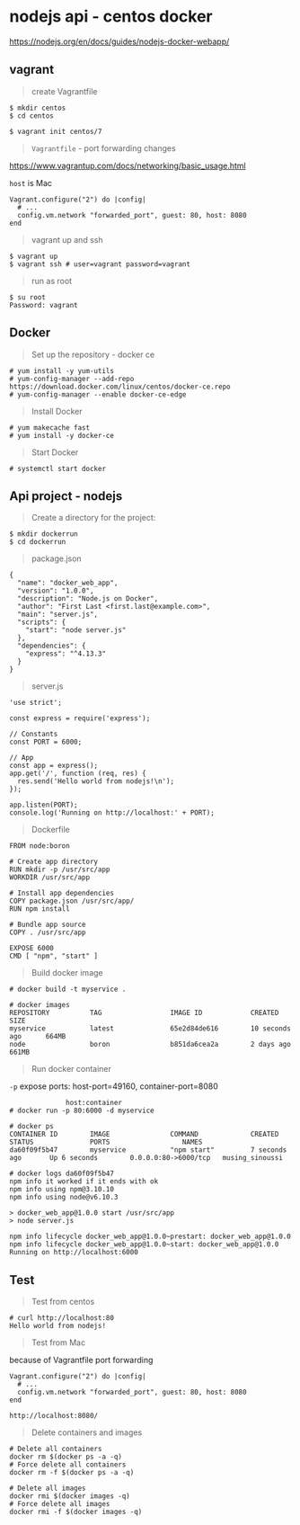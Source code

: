 # nodejs api - centos docker

https://nodejs.org/en/docs/guides/nodejs-docker-webapp/

## vagrant

> create Vagrantfile

```
$ mkdir centos
$ cd centos

$ vagrant init centos/7
```

> `Vagrantfile` - port forwarding changes

https://www.vagrantup.com/docs/networking/basic_usage.html

`host` is Mac

```
Vagrant.configure("2") do |config|
  # ...
  config.vm.network "forwarded_port", guest: 80, host: 8080
end
```

> vagrant up and ssh

```
$ vagrant up
$ vagrant ssh # user=vagrant password=vagrant
```

> run as root

```
$ su root
Password: vagrant
```

## Docker

> Set up the repository - docker ce

```
# yum install -y yum-utils
# yum-config-manager --add-repo https://download.docker.com/linux/centos/docker-ce.repo
# yum-config-manager --enable docker-ce-edge
```

> Install Docker

```
# yum makecache fast
# yum install -y docker-ce
```

> Start Docker

```
# systemctl start docker
```

## Api project - nodejs 

> Create a directory for the project:

```
$ mkdir dockerrun
$ cd dockerrun
```

> package.json

```
{
  "name": "docker_web_app",
  "version": "1.0.0",
  "description": "Node.js on Docker",
  "author": "First Last <first.last@example.com>",
  "main": "server.js",
  "scripts": {
    "start": "node server.js"
  },
  "dependencies": {
    "express": "^4.13.3"
  }
}
```

> server.js

```
'use strict';

const express = require('express');

// Constants
const PORT = 6000;

// App
const app = express();
app.get('/', function (req, res) {
  res.send('Hello world from nodejs!\n');
});

app.listen(PORT);
console.log('Running on http://localhost:' + PORT);
```

> Dockerfile

```
FROM node:boron

# Create app directory
RUN mkdir -p /usr/src/app
WORKDIR /usr/src/app

# Install app dependencies
COPY package.json /usr/src/app/
RUN npm install

# Bundle app source
COPY . /usr/src/app

EXPOSE 6000
CMD [ "npm", "start" ]
```

> Build docker image

```
# docker build -t myservice .

# docker images
REPOSITORY          TAG                 IMAGE ID            CREATED             SIZE
myservice           latest              65e2d84de616        10 seconds ago      664MB
node                boron               b851da6cea2a        2 days ago          661MB
```

> Run docker container

`-p` expose ports: host-port=49160, container-port=8080

```
              host:container
# docker run -p 80:6000 -d myservice

# docker ps
CONTAINER ID        IMAGE               COMMAND             CREATED             STATUS              PORTS                  NAMES
da60f09f5b47        myservice           "npm start"         7 seconds ago       Up 6 seconds        0.0.0.0:80->6000/tcp   musing_sinoussi

# docker logs da60f09f5b47
npm info it worked if it ends with ok
npm info using npm@3.10.10
npm info using node@v6.10.3

> docker_web_app@1.0.0 start /usr/src/app
> node server.js

npm info lifecycle docker_web_app@1.0.0~prestart: docker_web_app@1.0.0
npm info lifecycle docker_web_app@1.0.0~start: docker_web_app@1.0.0
Running on http://localhost:6000
```

## Test

> Test from centos

```
# curl http://localhost:80
Hello world from nodejs!
```

> Test from Mac

because of Vagrantfile port forwarding

```
Vagrant.configure("2") do |config|
  # ...
  config.vm.network "forwarded_port", guest: 80, host: 8080
end
```

```
http://localhost:8080/
```

> Delete containers and images

```
# Delete all containers
docker rm $(docker ps -a -q)
# Force delete all containers
docker rm -f $(docker ps -a -q)

# Delete all images
docker rmi $(docker images -q)
# Force delete all images
docker rmi -f $(docker images -q)
```
